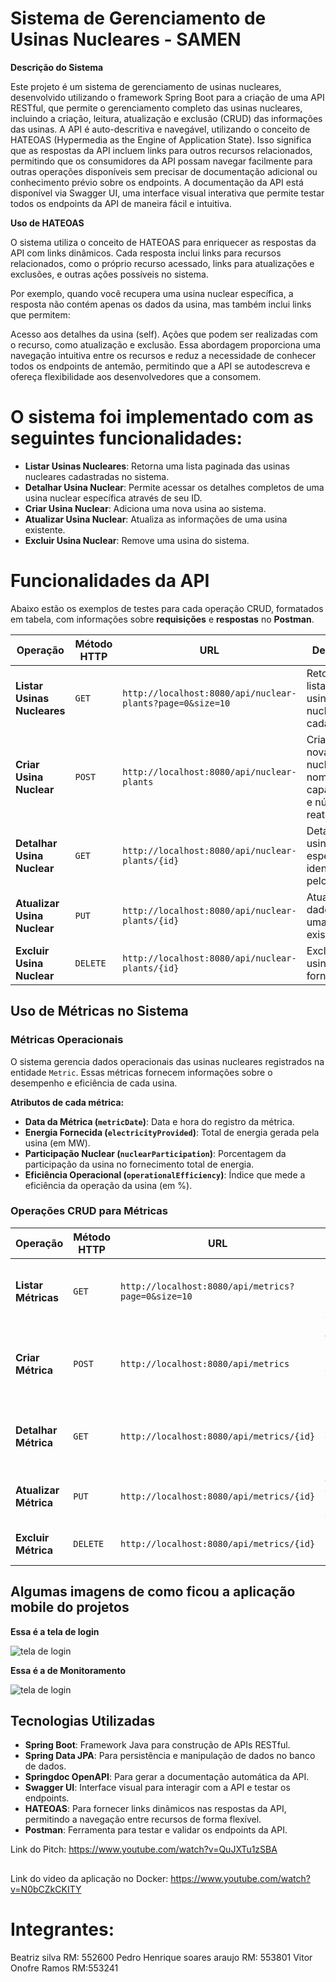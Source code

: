 

# **Sistema de Gerenciamento de Usinas Nucleares - SAMEN**

**Descrição do Sistema**

Este projeto é um sistema de gerenciamento de usinas nucleares, desenvolvido utilizando o framework Spring Boot para a criação de uma API RESTful, que permite o gerenciamento completo das usinas nucleares, incluindo a criação, leitura, atualização e exclusão (CRUD) das informações das usinas.
A API é auto-descritiva e navegável, utilizando o conceito de HATEOAS (Hypermedia as the Engine of Application State). Isso significa que as respostas da API incluem links para outros recursos relacionados, permitindo que os consumidores da API possam navegar facilmente para outras operações disponíveis sem precisar de documentação adicional ou conhecimento prévio sobre os endpoints.
A documentação da API está disponível via Swagger UI, uma interface visual interativa que permite testar todos os endpoints da API de maneira fácil e intuitiva. 

**Uso de HATEOAS**

O sistema utiliza o conceito de HATEOAS para enriquecer as respostas da API com links dinâmicos. Cada resposta inclui links para recursos relacionados, como o próprio recurso acessado, links para atualizações e exclusões, e outras ações possíveis no sistema.

Por exemplo, quando você recupera uma usina nuclear específica, a resposta não contém apenas os dados da usina, mas também inclui links que permitem:

Acesso aos detalhes da usina (self).
Ações que podem ser realizadas com o recurso, como atualização e exclusão.
Essa abordagem proporciona uma navegação intuitiva entre os recursos e reduz a necessidade de conhecer todos os endpoints de antemão, permitindo que a API se autodescreva e ofereça flexibilidade aos desenvolvedores que a consomem.

# **O sistema foi implementado com as seguintes funcionalidades:**

- **Listar Usinas Nucleares**: Retorna uma lista paginada das usinas nucleares cadastradas no sistema.
- **Detalhar Usina Nuclear**: Permite acessar os detalhes completos de uma usina nuclear específica através de seu ID.
- **Criar Usina Nuclear**: Adiciona uma nova usina ao sistema.
- **Atualizar Usina Nuclear**: Atualiza as informações de uma usina existente.
- **Excluir Usina Nuclear**: Remove uma usina do sistema.

# **Funcionalidades da API**

Abaixo estão os exemplos de testes para cada operação CRUD, formatados em tabela, com informações sobre **requisições** e **respostas** no **Postman**.


| **Operação**                  | **Método HTTP** | **URL**                                               | **Descrição**                                               |
|-------------------------------|-----------------|-------------------------------------------------------|-------------------------------------------------------------|
| **Listar Usinas Nucleares**    | `GET`           | `http://localhost:8080/api/nuclear-plants?page=0&size=10` | Retorna a lista das usinas nucleares cadastradas.      |
| **Criar Usina Nuclear**        | `POST`          | `http://localhost:8080/api/nuclear-plants`             | Cria uma nova usina nuclear com nome, capacidade e número de reatores.|
| **Detalhar Usina Nuclear**     | `GET`           | `http://localhost:8080/api/nuclear-plants/{id}`        | Detalha uma usina específica, identificado pelo ID.        |
| **Atualizar Usina Nuclear**    | `PUT`           | `http://localhost:8080/api/nuclear-plants/{id}`        | Atualiza os dados de uma usina existente.                  |
| **Excluir Usina Nuclear**      | `DELETE`        | `http://localhost:8080/api/nuclear-plants/{id}`        | Exclui uma usina pelo ID fornecido.                        |

## **Uso de Métricas no Sistema**

### **Métricas Operacionais**

O sistema gerencia dados operacionais das usinas nucleares registrados na entidade `Metric`. Essas métricas fornecem informações sobre o desempenho e eficiência de cada usina.  

**Atributos de cada métrica:**
- **Data da Métrica (`metricDate`)**: Data e hora do registro da métrica.
- **Energia Fornecida (`electricityProvided`)**: Total de energia gerada pela usina (em MW).
- **Participação Nuclear (`nuclearParticipation`)**: Porcentagem da participação da usina no fornecimento total de energia.
- **Eficiência Operacional (`operationalEfficiency`)**: Índice que mede a eficiência da operação da usina (em %).

### **Operações CRUD para Métricas**

| **Operação**                  | **Método HTTP** | **URL**                                               | **Descrição**                                               |
|-------------------------------|-----------------|-------------------------------------------------------|-------------------------------------------------------------|
| **Listar Métricas**            | `GET`           | `http://localhost:8080/api/metrics?page=0&size=10`    | Retorna uma lista paginada de métricas cadastradas.         |
| **Criar Métrica**              | `POST`          | `http://localhost:8080/api/metrics`                   | Adiciona uma nova métrica operacional para uma usina.       |
| **Detalhar Métrica**           | `GET`           | `http://localhost:8080/api/metrics/{id}`              | Detalha uma métrica específica, identificada pelo ID.       |
| **Atualizar Métrica**          | `PUT`           | `http://localhost:8080/api/metrics/{id}`              | Atualiza os dados de uma métrica existente.                 |
| **Excluir Métrica**            | `DELETE`        | `http://localhost:8080/api/metrics/{id}`              | Exclui uma métrica pelo ID fornecido.                       |


## **Algumas imagens de como ficou a aplicação mobile do projetos**

**Essa é a tela de login**

![tela de login](https://github.com/bia98silva/SAMEN/blob/main/imagens/tela_login%20.png)

**Essa é a de Monitoramento**

![tela de login](https://github.com/bia98silva/SAMEN/blob/main/imagens/Monitoramento.png)

## Tecnologias Utilizadas

- **Spring Boot**: Framework Java para construção de APIs RESTful.
- **Spring Data JPA**: Para persistência e manipulação de dados no banco de dados.
- **Springdoc OpenAPI**: Para gerar a documentação automática da API.
- **Swagger UI**: Interface visual para interagir com a API e testar os endpoints.
- **HATEOAS**: Para fornecer links dinâmicos nas respostas da API, permitindo a navegação entre recursos de forma flexível.
- **Postman**: Ferramenta para testar e validar os endpoints da API.

Link do Pitch: https://www.youtube.com/watch?v=QuJXTu1zSBA
##
Link do video da aplicação no Docker: https://www.youtube.com/watch?v=N0bCZkCKITY

# **Integrantes:** 
Beatriz silva RM: 552600 
Pedro Henrique soares araujo RM: 553801 
Vitor Onofre Ramos RM:553241 
